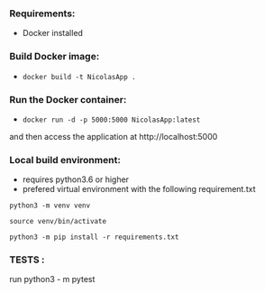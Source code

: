 ### Requirements:
- Docker installed

### Build Docker image:
- `docker build -t NicolasApp .`

### Run the Docker container:
- `docker run -d -p 5000:5000 NicolasApp:latest`

and then access the application at http://localhost:5000



### Local build environment:
- requires python3.6 or higher
- prefered virtual environment with the following requirement.txt

` python3 -m venv venv `

`source venv/bin/activate`

`python3 -m pip install -r requirements.txt`


### TESTS :
run python3 - m pytest
